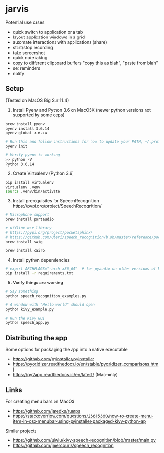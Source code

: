 # jarvis


Potential use cases
- quick switch to application or a tab
- layout application windows in a grid
- automate interactions with applications (share)
- start/stop recording
- take screenshot
- quick note taking
- copy to different clipboard buffers "copy this as blah", "paste from blah"
- set reminders
- notify

## Setup

(Tested on MacOS Big Sur 11.4)

1. Install Pyenv and Python 3.6 on MacOSX (newer python versions not supported by some deps)

```bash
brew install pyenv
pyenv install 3.6.14
pyenv global 3.6.14

# Run this and follow instructions for how to update your PATH, ~/.profile, ~/.zprofile, and ~/.zshrc. Then do a full logout and log back in.
pyenv init

# Verify pyenv is working
>> python -V 
Python 3.6.14
```

2. Create Virtualenv (Python 3.6)

```bash
pip install virtualenv
virtualenv .venv
source .venv/bin/activate
```

3. Install prerequisites for SpeechRecognition https://pypi.org/project/SpeechRecognition/

```bash
# Microphone support
brew install portaudio

# Offline NLP library
# https://pypi.org/project/pocketsphinx/
# https://github.com/Uberi/speech_recognition/blob/master/reference/pocketsphinx.rst
brew install swig

brew install cairo
```

4. Install python dependencies

```bash
# export ARCHFLAGS="-arch x86_64"  # for pyaudio on older versions of MacOS (not required on Big Sur)
pip install -r requirements.txt
```

5. Verify things are working

```bash
# Say something
python speech_recognition_examples.py

# A window with "Hello world" should open
python kivy_example.py

# Run the Kivy GUI
python speech_app.py
```

## Distributing the app

Some options for packaging the app into a native executable:

* https://github.com/pyinstaller/pyinstaller
* https://pyoxidizer.readthedocs.io/en/stable/pyoxidizer_comparisons.html
* https://py2app.readthedocs.io/en/latest/ (Mac-only)

## Links

For creating menu bars on MacOS
* https://github.com/jaredks/rumps
* https://stackoverflow.com/questions/26815360/how-to-create-menu-item-in-osx-menubar-using-pyinstaller-packaged-kivy-python-ap

Similar projects
* https://github.com/ulwlu/kivy-speech-recognition/blob/master/main.py
* https://github.com/jmercouris/speech_recognition
